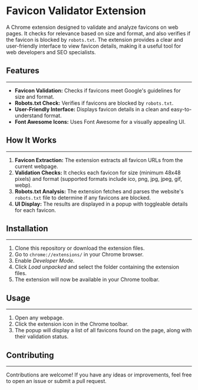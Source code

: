 # Favicon Validator Extension

A Chrome extension designed to validate and analyze favicons on web pages. It checks for relevance based on size and format, and also verifies if the favicon is blocked by `robots.txt`. The extension provides a clear and user-friendly interface to view favicon details, making it a useful tool for web developers and SEO specialists.

## Features
------------

- **Favicon Validation:** Checks if favicons meet Google's guidelines for size and format.
- **Robots.txt Check:** Verifies if favicons are blocked by `robots.txt`.
- **User-Friendly Interface:** Displays favicon details in a clean and easy-to-understand format.
- **Font Awesome Icons:** Uses Font Awesome for a visually appealing UI.

## How It Works
----------------

1. **Favicon Extraction:** The extension extracts all favicon URLs from the current webpage.
2. **Validation Checks:** It checks each favicon for size (minimum 48x48 pixels) and format (supported formats include ico, png, jpg, jpeg, gif, webp).
3. **Robots.txt Analysis:** The extension fetches and parses the website's `robots.txt` file to determine if any favicons are blocked.
4. **UI Display:** The results are displayed in a popup with toggleable details for each favicon.

## Installation
--------------

1. Clone this repository or download the extension files.
2. Go to `chrome://extensions/` in your Chrome browser.
3. Enable *Developer Mode*.
4. Click *Load unpacked* and select the folder containing the extension files.
5. The extension will now be available in your Chrome toolbar.

## Usage
-----

1. Open any webpage.
2. Click the extension icon in the Chrome toolbar.
3. The popup will display a list of all favicons found on the page, along with their validation status.

## Contributing
--------------

Contributions are welcome! If you have any ideas or improvements, feel free to open an issue or submit a pull request.


